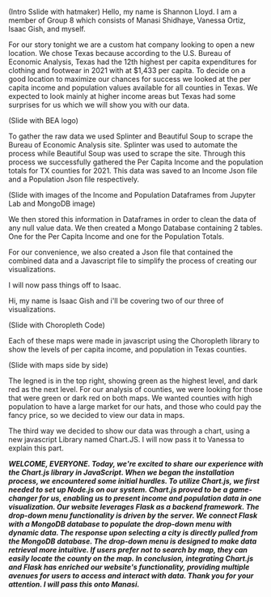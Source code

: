 (Intro Sslide with hatmaker)
Hello, my name is Shannon Lloyd. I am a member of Group 8 which consists of Manasi Shidhaye, Vanessa Ortiz, Isaac Gish, and myself.

For our story tonight we are a custom hat company looking to open a new location.  We chose Texas because according to the U.S. Bureau of Economic Analysis, Texas had the 12th highest per capita expenditures for clothing and footwear in 2021 with at $1,433 per capita.  To decide on a good location to maximize our chances for success we looked at the per capita income and population values available for all counties in Texas. We expected to look mainly at higher income areas but Texas had some surprises for us which we will show you with our data.


(Slide with BEA logo)

To gather the raw data we used Splinter  and Beautiful Soup to scrape the Bureau of Economic Analysis site. Splinter was used to automate the process while Beautiful Soup was used to scrape the site.  Through this process we successfully gathered the Per Capita Income and the population totals for TX counties for 2021. This data was saved to an Income Json file and a Population Json file respectively.  

(Slide with images of the Income and Population Dataframes from Jupyter Lab and MongoDB image)

We then stored this information in Dataframes in order to clean the data of any null value data. We then created a Mongo Database containing 2 tables. One for the Per Capita Income and one for the Population Totals.

For our convenience, we also created a Json file that contained the combined data and a Javascript file to simplify the process of creating our visualizations.

I will now pass things off to Isaac.

Hi, my name is Isaac Gish and i'll be covering two of our three of visualizations. 

(Slide with Choropleth Code)

Each of these maps were made in javascript using the Choropleth library to show the levels of per capita income, and population in Texas counties.

(Slide with maps side by side)

The legned is in the top right, showing green as the highest level, and dark red as the next level. For our analysis of counties, we were looking for those that were green or dark red on both maps. We wanted counties with high population to have a large market for our hats, and those who could pay the fancy price, so we decided to view our data in maps. 

The third way we decided to show our data was through a chart, using a new javascript Library named Chart.JS. I will now pass it to Vanessa to explain this part. 

***WELCOME, EVERYONE. Today, we're excited to share our experience with the Chart.js library in JavaScript. When we began the installation process, we encountered some initial hurdles. To utilize Chart.js, we first needed to set up Node.js on our system.
Chart.js proved to be a game-changer for us, enabling us to present income and population data in one visualization.
Our website leverages Flask as a backend framework. The drop-down menu functionality is driven by the server.
We connect Flask with a MongoDB database to populate the drop-down menu with dynamic data.
The response upon selecting a city is directly pulled from the MongoDB database.
The drop-down menu is designed to make data retrieval more intuitive. If users prefer not to search by map, they can easily locate the county on the map.
In conclusion, integrating Chart.js and Flask has enriched our website's functionality, providing multiple avenues for users to access and interact with data.
Thank you for your attention. I will pass this onto Manasi.***
